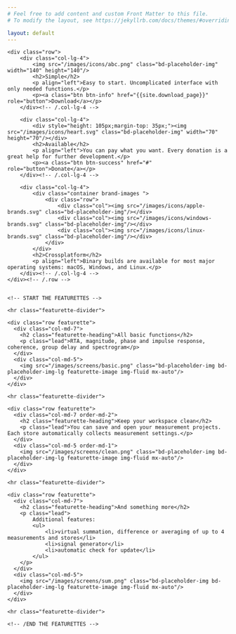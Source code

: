 ```yaml
---
# Feel free to add content and custom Front Matter to this file.
# To modify the layout, see https://jekyllrb.com/docs/themes/#overriding-theme-defaults

layout: default
---
```

  
<!-- Marketing messaging and featurettes
================================================== -->
<!-- Wrap the rest of the page in another container to center all the content. -->

<div class="container marketing">

<!-- Three columns of text below the carousel -->
    <div class="row">
        <div class="col-lg-4">
            <img src="/images/icons/abc.png" class="bd-placeholder-img" width="140" height="140"/>
            <h2>Simple</h2>
            <p align="left">Easy to start. Uncomplicated interface with only needed functions.</p>
            <p><a class="btn btn-info" href="{{site.download_page}}" role="button">Download</a></p>
        </div><!-- /.col-lg-4 -->
        
        <div class="col-lg-4">
            <div style="height: 105px;margin-top: 35px;"><img src="/images/icons/heart.svg" class="bd-placeholder-img" width="70" height="70"/></div>
            <h2>Available</h2>
            <p align="left">You can pay what you want. Every donation is a great help for further development.</p>
            <p><a class="btn btn-success" href="#" role="button">Donate</a></p>
        </div><!-- /.col-lg-4 -->
        
        <div class="col-lg-4">
            <div class="container brand-images ">
                <div class="row">
                    <div class="col"><img src="/images/icons/apple-brands.svg" class="bd-placeholder-img"/></div>
                    <div class="col"><img src="/images/icons/windows-brands.svg" class="bd-placeholder-img"/></div>
                    <div class="col"><img src="/images/icons/linux-brands.svg" class="bd-placeholder-img"/></div>
                </div>
            </div>
            <h2>Crossplatform</h2>
            <p align="left">Binary builds are available for most major operating systems: macOS, Windows, and Linux.</p>
        </div><!-- /.col-lg-4 -->
    </div><!-- /.row -->


    <!-- START THE FEATURETTES -->

    <hr class="featurette-divider">

    <div class="row featurette">
      <div class="col-md-7">
        <h2 class="featurette-heading">All basic functions</h2>
        <p class="lead">RTA, magnitude, phase and impulse response, coherence, group delay and spectrogram</p>
      </div>
      <div class="col-md-5">
        <img src="/images/screens/basic.png" class="bd-placeholder-img bd-placeholder-img-lg featurette-image img-fluid mx-auto"/>
      </div>
    </div>

    <hr class="featurette-divider">

    <div class="row featurette">
      <div class="col-md-7 order-md-2">
        <h2 class="featurette-heading">Keep your workspace clean</h2>
        <p class="lead">You can save and open your measurement projects. Each store automatically collects measurement settings.</p>
      </div>
      <div class="col-md-5 order-md-1">
        <img src="/images/screens/clean.png" class="bd-placeholder-img bd-placeholder-img-lg featurette-image img-fluid mx-auto"/>
      </div>
    </div>

    <hr class="featurette-divider">

    <div class="row featurette">
      <div class="col-md-7">
        <h2 class="featurette-heading">And something more</h2>
        <p class="lead">
            Additional features: 
            <ul>
                <li>virtual summation, difference or averaging of up to 4 measurements and stores</li>
                <li>signal generator</li>
                <li>automatic check for update</li>
            </ul>
        </p>
      </div>
      <div class="col-md-5">
        <img src="/images/screens/sum.png" class="bd-placeholder-img bd-placeholder-img-lg featurette-image img-fluid mx-auto"/>
      </div>
    </div>

    <hr class="featurette-divider">

    <!-- /END THE FEATURETTES -->

  </div><!-- /.container -->